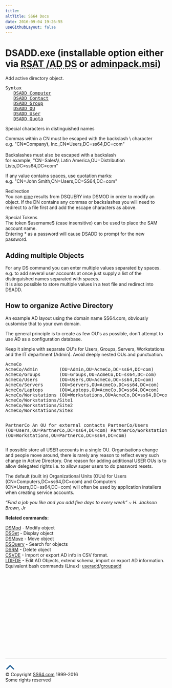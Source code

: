 ```yaml
---
title:
altTitle: SS64 Docs
date: 2016-09-04 19:26:55
useGithubLayout: false
---
```

<!-- #BeginLibraryItem "/Library/head_nt.lbi" --><!-- #EndLibraryItem --><h1>DSADD.exe (installable option either via <abbr title="Remote Server Administrative Tools / Active Directory Domain Services"><a href="../links/windows.html">RSAT</a> /AD DS</abbr> or <a href="../links/windows.html">adminpack.msi</a>)</h1>
<p>Add active directory object.</p>
<pre>Syntax
   <a href="dsadd-computer.html">DSADD Computer</a>
   <a href="dsadd-contact.html">DSADD Contact</a> 
   <a href="dsadd-group.html">DSADD Group</a>
   <a href="dsadd-ou.html">DSADD OU</a>
   <a href="dsadd-user.html">DSADD User</a>
   <a href="dsadd-quota.html">DSADD Quota</a>
</pre>
<p>Special characters in distinguished names </p>
<p>Commas within a CN must be escaped with the backslash \ character<br>
e.g. <span class="code">"CN=Company<b>\</b>, Inc.,CN=Users,DC=ss64,DC=com"</span><br>
<br>
Backslashes must also be escaped with a backslash <br>
for example, <span class="code">"CN=Sales<b>\</b>\ Latin America,OU=Distribution Lists,DC=ss64,DC=com"</span></p>
<p>If any value contains spaces, use quotation marks:<br>
e.g. <span class="code">"CN=John Smith,CN=Users,DC=SS64,DC=com"</span></p>
<p>Redirection<br>
You can <a href="syntax-redirection.html">pipe</a> results from DSQUERY into DSMOD in order to modify an object. If the DN contains any commas or backslashes you will need to redirect to a file first and add the escape characters as above. </p>
<p> Special Tokens<br>
The token <span class="code">$username$</span> (case insensitive) can be used to place the SAM account name.<br>
Entering * as a password will cause DSADD to prompt for the new password.</p>
<h2> Adding multiple Objects</h2>
<p>For any DS command you can enter multiple values separated by spaces.<br>
  e.g. to add several user accounts at once just supply a list of the distinguished names separated with spaces.   <br>
  It is also possible to store multiple values in a text file and redirect into DSADD.
</p>
<h2>How to organize Active Directory</h2>
<p>An example AD layout using the domain name SS64.com, obviously customise that to your own domain.</p>
<p>The general principle is to create as few OU's as possible, don't attempt to use AD as a configuration database.</p>
<p>Keep it simple with separate OU's  for Users, Groups, Servers, Workstations  and the IT department (Admin). Avoid deeply nested OUs and punctuation.</p>
<pre>AcmeCo
AcmeCo/Admin        (OU=Admin,OU=AcmeCo,DC=ss64,DC=com)
AcmeCo/Groups       (OU=Groups,OU=AcmeCo,DC=ss64,DC=com)
AcmeCo/Users        (OU=Users,OU=AcmeCo,DC=ss64,DC=com)
AcmeCo/Servers      (OU=Servers,OU=AcmeCo,DC=ss64,DC=com)
AcmeCo/Laptops      (OU=Laptops,OU=AcmeCo,DC=ss64,DC=com)
AcmeCo/Workstations (OU=Workstations,OU=AcmeCo,DC=ss64,DC=com)
AcmeCo/Workstations/Site1
AcmeCo/Workstations/Site2
AcmeCo/Workstations/Site3

PartnerCo           An OU for external contacts
PartnerCo/Users        (OU=Users,OU=PartnerCo,DC=ss64,DC=com)
PartnerCo/Workstations (OU=Workstations,OU=PartnerCo,DC=ss64,DC=com)</pre>
<p>If possible store all USER accounts in a single OU. Organisations change and people move around, there is rarely any reason to reflect every such change in Active Directory. One reason for adding additional USER OUs is to allow delegated rights i.e. to allow super users to do password resets. </p>
<p>The default (built in) Organizational Units (OUs) for Users (<span class="code">CN=Computers,DC=ss64,DC=com</span>) and Computers (<span class="code">CN=Users,DC=ss64,DC=com</span>) will often be used by application installers when creating service accounts. </p>
<p class="quote"><i>“Find a job you like and you add five days to every week” ~ H. Jackson Brown, Jr</i></p>
<p><b> Related commands:</b></p>
<p><a href="dsmod.html">DSMod</a> - Modify object<br>
<a href="dsget.html">DSGet</a> - Display object <br>
<a href="dsmove.html">DSMove</a> - Move object<br>
<a href="dsquery.html">DSQuery</a> - Search for objects <br>
<a href="dsrm.html">DSRM</a> - Delete object<br>
<a href="csvde.html">CSVDE</a> - Import or export AD info in CSV format.<br>
<a href="csvde.html">LDIFDE</a> - Edit AD Objects, extend schema, import or export AD information.<br>
Equivalent bash commands (Linux): <a href="../bash/useradd.html">useradd</a>/<a href="../bash/groupadd.html">groupadd</a></p><!-- #BeginLibraryItem "/Library/foot_nt.lbi" --><p>
<!-- windows300 -->
<ins class="adsbygoogle" style="display:inline-block;width:300px;height:250px" data-ad-client="ca-pub-6140977852749469" data-ad-slot="7649547908"></ins>
<script>
(adsbygoogle = window.adsbygoogle || []).push({});
</script></p>
<hr>
<div id="bl" class="footer"><a href="dsadd.html#"><img src="../images/top.png" width="30" height="22" alt="Back to the Top"></a></div>
<div id="br" class="footer, tagline">© Copyright <a href="http://ss64.com/">SS64.com</a> 1999-2016<br>
Some rights reserved</div><!-- #EndLibraryItem -->

